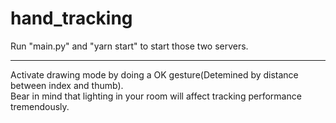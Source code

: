 # hand_tracking

Run "main.py" and "yarn start" to start those two servers.<hr>
Activate drawing mode by doing a OK gesture(Detemined by distance between index and thumb).<br>
Bear in mind that lighting in your room will affect tracking performance tremendously.

